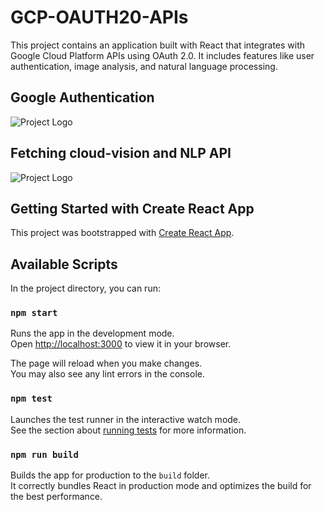 # GCP-OAUTH20-APIs

This project contains an application built with React that integrates with Google Cloud Platform APIs using OAuth 2.0. It includes features like user authentication, image analysis, and natural language processing.

## Google Authentication
![Project Logo](D:\CC_Lab\project\myproject\images\AuthScreen.png)

## Fetching cloud-vision and NLP API 
![Project Logo](D:\CC_Lab\project\myproject\images\MainScreen.png)

## Getting Started with Create React App

This project was bootstrapped with [Create React App](https://github.com/facebook/create-react-app).

## Available Scripts

In the project directory, you can run:

### `npm start`

Runs the app in the development mode.\
Open [http://localhost:3000](http://localhost:3000) to view it in your browser.

The page will reload when you make changes.\
You may also see any lint errors in the console.

### `npm test`

Launches the test runner in the interactive watch mode.\
See the section about [running tests](https://facebook.github.io/create-react-app/docs/running-tests) for more information.

### `npm run build`

Builds the app for production to the `build` folder.\
It correctly bundles React in production mode and optimizes the build for the best performance.

